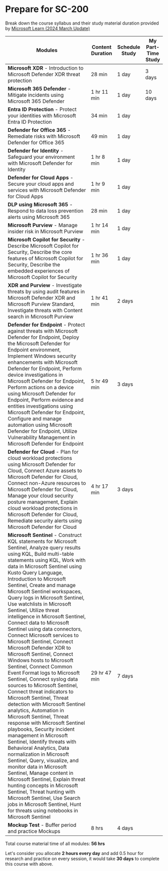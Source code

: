 # Prepare for SC-200
Break down the course syllabus and their study material duration provided by [Microsoft Learn (2024 March Update)](https://learn.microsoft.com/en-us/training/courses/sc-200t00) 

| Modules                                              | Content Duration | Schedule Study | My Part-Time Study |
|-----------------------------------------------------------|---------------|---------------|---------------|
| **Microsoft XDR** - Introduction to Microsoft Defender XDR threat protection                | 28 min        | 1 day | 3 days |
| **Microsoft 365 Defender** - Mitigate incidents using Microsoft 365 Defender                  | 1 hr 11 min    | 1 day | 10 days |
| **Entra ID Protection** - Protect your identities with Microsoft Entra ID Protection          | 34 min        | 1 day | 
| **Defender for Office 365** - Remediate risks with Microsoft Defender for Office 365          | 49 min        | 1 day |
| **Defender for Identity** - Safeguard your environment with Microsoft Defender for Identity    | 1 hr 8 min    | 1 day |
| **Defender for Cloud Apps** - Secure your cloud apps and services with Microsoft Defender for Cloud Apps | 1 hr 9 min  | 1 day |
| **DLP using Microsoft 365** - Respond to data loss prevention alerts using Microsoft 365       | 28 min        | 1 day |
| **Microsoft Purview** - Manage insider risk in Microsoft Purview                               | 1 hr 14 min   | 1 day |
| **Microsoft Copilot for Security** - Describe Microsoft Copilot for Security, Describe the core features of Microsoft Copilot for Security, Describe the embedded experiences of Microsoft Copilot for Security  |  1 hr 36 min | 1 day |
| **XDR and Purview** - Investigate threats by using audit features in Microsoft Defender XDR and Microsoft Purview Standard, Investigate threats with Content search in Microsoft Purview | 1 hr 41 min | 2 days |
| **Defender for Endpoint** - Protect against threats with Microsoft Defender for Endpoint, Deploy the Microsoft Defender for Endpoint environment, Implement Windows security enhancements with Microsoft Defender for Endpoint, Perform device investigations in Microsoft Defender for Endpoint, Perform actions on a device using Microsoft Defender for Endpoint, Perform evidence and entities investigations using Microsoft Defender for Endpoint, Configure and manage automation using Microsoft Defender for Endpoint, Utilize Vulnerability Management in Microsoft Defender for Endpoint | 5 hr 49 min | 3 days |
| **Defender for Cloud** - Plan for cloud workload protections using Microsoft Defender for Cloud, Connect Azure assets to Microsoft Defender for Cloud, Connect non-Azure resources to Microsoft Defender for Cloud, Manage your cloud security posture management, Explain cloud workload protections in Microsoft Defender for Cloud, Remediate security alerts using Microsoft Defender for Cloud | 4 hr 17 min | 3 days |
| **Microsoft Sentinel** - Construct KQL statements for Microsoft Sentinel, Analyze query results using KQL, Build multi-table statements using KQL, Work with data in Microsoft Sentinel using Kusto Query Language, Introduction to Microsoft Sentinel, Create and manage Microsoft Sentinel workspaces, Query logs in Microsoft Sentinel, Use watchlists in Microsoft Sentinel, Utilize threat intelligence in Microsoft Sentinel, Connect data to Microsoft Sentinel using data connectors, Connect Microsoft services to Microsoft Sentinel, Connect Microsoft Defender XDR to Microsoft Sentinel, Connect Windows hosts to Microsoft Sentinel, Connect Common Event Format logs to Microsoft Sentinel, Connect syslog data sources to Microsoft Sentinel, Connect threat indicators to Microsoft Sentinel, Threat detection with Microsoft Sentinel analytics, Automation in Microsoft Sentinel, Threat response with Microsoft Sentinel playbooks, Security incident management in Microsoft Sentinel, Identify threats with Behavioral Analytics, Data normalization in Microsoft Sentinel, Query, visualize, and monitor data in Microsoft Sentinel, Manage content in Microsoft Sentinel, Explain threat hunting concepts in Microsoft Sentinel, Threat hunting with Microsoft Sentinel, Use Search jobs in Microsoft Sentinel, Hunt for threats using notebooks in Microsoft Sentinel | 29 hr 47 min | 7 days |
| **Mockup Test** - Buffer period and practice Mockups                               | 8 hrs   | 4 days |

Total course material time of all modules: **56 hrs**

Let's consider you allocate **2 hours every day** and add 0.5 hour for research and practice on every session, it would take **30 days** to complete this course with above.






